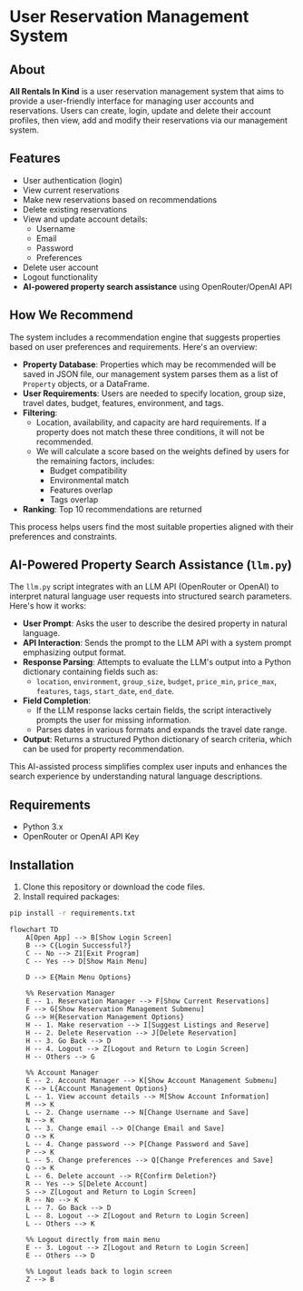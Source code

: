 # User Reservation Management System

## About

**All Rentals In Kind** is a user reservation management system that aims to provide a user-friendly interface for managing user accounts and reservations. Users can create, login, update and delete their account profiles, then view, add and modify their reservations via our management system.

## Features

- User authentication (login)
- View current reservations
- Make new reservations based on recommendations
- Delete existing reservations
- View and update account details:
  - Username
  - Email
  - Password
  - Preferences
- Delete user account
- Logout functionality
- **AI-powered property search assistance** using OpenRouter/OpenAI API

## How We Recommend

The system includes a recommendation engine that suggests properties based on user preferences and requirements. Here's an overview:

- **Property Database**: Properties which may be recommended will be saved in JSON file, our management system parses them as a list of `Property` objects, or a DataFrame.
- **User Requirements**: Users are needed to specify location, group size, travel dates, budget, features, environment, and tags.
- **Filtering**:
  - Location, availability, and capacity are hard requirements. If a property does not match these three conditions, it will not be recommended.
  - We will calculate a score based on the weights defined by users for the remaining factors, includes:
    - Budget compatibility
    - Environmental match
    - Features overlap
    - Tags overlap
- **Ranking**: Top 10 recommendations are returned

This process helps users find the most suitable properties aligned with their preferences and constraints.


## AI-Powered Property Search Assistance (`llm.py`)

The `llm.py` script integrates with an LLM API (OpenRouter or OpenAI) to interpret natural language user requests into structured search parameters. Here's how it works:

- **User Prompt**: Asks the user to describe the desired property in natural language.
- **API Interaction**: Sends the prompt to the LLM API with a system prompt emphasizing output format.
- **Response Parsing**: Attempts to evaluate the LLM's output into a Python dictionary containing fields such as:
  - `location`, `environment`, `group_size`, `budget`, `price_min`, `price_max`, `features`, `tags`, `start_date`, `end_date`.
- **Field Completion**:
  - If the LLM response lacks certain fields, the script interactively prompts the user for missing information.
  - Parses dates in various formats and expands the travel date range.
- **Output**: Returns a structured Python dictionary of search criteria, which can be used for property recommendation.

This AI-assisted process simplifies complex user inputs and enhances the search experience by understanding natural language descriptions.

## Requirements

- Python 3.x
- OpenRouter or OpenAI API Key

## Installation

1. Clone this repository or download the code files.
2. Install required packages:
```bash
pip install -r requirements.txt
```


```mermaid
flowchart TD
    A[Open App] --> B[Show Login Screen]
    B --> C{Login Successful?}
    C -- No --> Z1[Exit Program]
    C -- Yes --> D[Show Main Menu]

    D --> E{Main Menu Options}

    %% Reservation Manager
    E -- 1. Reservation Manager --> F[Show Current Reservations]
    F --> G[Show Reservation Management Submenu]
    G --> H{Reservation Management Options}
    H -- 1. Make reservation --> I[Suggest Listings and Reserve]
    H -- 2. Delete Reservation --> J[Delete Reservation]
    H -- 3. Go Back --> D
    H -- 4. Logout --> Z[Logout and Return to Login Screen]
    H -- Others --> G

    %% Account Manager
    E -- 2. Account Manager --> K[Show Account Management Submenu]
    K --> L{Account Management Options}
    L -- 1. View account details --> M[Show Account Information]
    M --> K
    L -- 2. Change username --> N[Change Username and Save]
    N --> K
    L -- 3. Change email --> O[Change Email and Save]
    O --> K
    L -- 4. Change password --> P[Change Password and Save]
    P --> K
    L -- 5. Change preferences --> Q[Change Preferences and Save]
    Q --> K
    L -- 6. Delete account --> R{Confirm Deletion?}
    R -- Yes --> S[Delete Account]
    S --> Z[Logout and Return to Login Screen]
    R -- No --> K
    L -- 7. Go Back --> D
    L -- 8. Logout --> Z[Logout and Return to Login Screen]
    L -- Others --> K

    %% Logout directly from main menu
    E -- 3. Logout --> Z[Logout and Return to Login Screen]
    E -- Others --> D

    %% Logout leads back to login screen
    Z --> B
